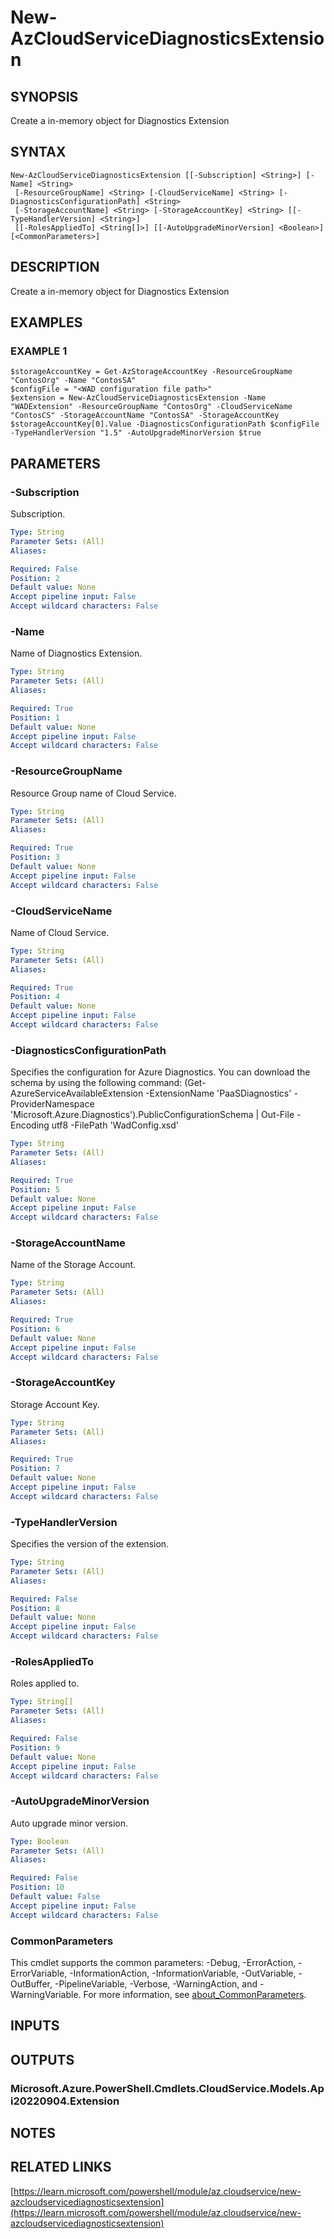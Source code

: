 ﻿---
external help file: Az.CloudService-help.xml
Module Name: Az.CloudService
online version: https://learn.microsoft.com/powershell/module/az.cloudservice/new-azcloudservicediagnosticsextension
schema: 2.0.0
---

# New-AzCloudServiceDiagnosticsExtension

## SYNOPSIS
Create a in-memory object for Diagnostics Extension

## SYNTAX

```
New-AzCloudServiceDiagnosticsExtension [[-Subscription] <String>] [-Name] <String>
 [-ResourceGroupName] <String> [-CloudServiceName] <String> [-DiagnosticsConfigurationPath] <String>
 [-StorageAccountName] <String> [-StorageAccountKey] <String> [[-TypeHandlerVersion] <String>]
 [[-RolesAppliedTo] <String[]>] [[-AutoUpgradeMinorVersion] <Boolean>] [<CommonParameters>]
```

## DESCRIPTION
Create a in-memory object for Diagnostics Extension

## EXAMPLES

### EXAMPLE 1
```
$storageAccountKey = Get-AzStorageAccountKey -ResourceGroupName "ContosOrg" -Name "ContosSA"
$configFile = "<WAD configuration file path>"
$extension = New-AzCloudServiceDiagnosticsExtension -Name "WADExtension" -ResourceGroupName "ContosOrg" -CloudServiceName "ContosCS" -StorageAccountName "ContosSA" -StorageAccountKey $storageAccountKey[0].Value -DiagnosticsConfigurationPath $configFile -TypeHandlerVersion "1.5" -AutoUpgradeMinorVersion $true
```

## PARAMETERS

### -Subscription
Subscription.

```yaml
Type: String
Parameter Sets: (All)
Aliases:

Required: False
Position: 2
Default value: None
Accept pipeline input: False
Accept wildcard characters: False
```

### -Name
Name of Diagnostics Extension.

```yaml
Type: String
Parameter Sets: (All)
Aliases:

Required: True
Position: 1
Default value: None
Accept pipeline input: False
Accept wildcard characters: False
```

### -ResourceGroupName
Resource Group name of Cloud Service.

```yaml
Type: String
Parameter Sets: (All)
Aliases:

Required: True
Position: 3
Default value: None
Accept pipeline input: False
Accept wildcard characters: False
```

### -CloudServiceName
Name of Cloud Service.

```yaml
Type: String
Parameter Sets: (All)
Aliases:

Required: True
Position: 4
Default value: None
Accept pipeline input: False
Accept wildcard characters: False
```

### -DiagnosticsConfigurationPath
Specifies the configuration for Azure Diagnostics.
You can download the schema by using the following command: (Get-AzureServiceAvailableExtension -ExtensionName 'PaaSDiagnostics' -ProviderNamespace 'Microsoft.Azure.Diagnostics').PublicConfigurationSchema | Out-File -Encoding utf8 -FilePath 'WadConfig.xsd'

```yaml
Type: String
Parameter Sets: (All)
Aliases:

Required: True
Position: 5
Default value: None
Accept pipeline input: False
Accept wildcard characters: False
```

### -StorageAccountName
Name of the Storage Account.

```yaml
Type: String
Parameter Sets: (All)
Aliases:

Required: True
Position: 6
Default value: None
Accept pipeline input: False
Accept wildcard characters: False
```

### -StorageAccountKey
Storage Account Key.

```yaml
Type: String
Parameter Sets: (All)
Aliases:

Required: True
Position: 7
Default value: None
Accept pipeline input: False
Accept wildcard characters: False
```

### -TypeHandlerVersion
Specifies the version of the extension.

```yaml
Type: String
Parameter Sets: (All)
Aliases:

Required: False
Position: 8
Default value: None
Accept pipeline input: False
Accept wildcard characters: False
```

### -RolesAppliedTo
Roles applied to.

```yaml
Type: String[]
Parameter Sets: (All)
Aliases:

Required: False
Position: 9
Default value: None
Accept pipeline input: False
Accept wildcard characters: False
```

### -AutoUpgradeMinorVersion
Auto upgrade minor version.

```yaml
Type: Boolean
Parameter Sets: (All)
Aliases:

Required: False
Position: 10
Default value: False
Accept pipeline input: False
Accept wildcard characters: False
```

### CommonParameters
This cmdlet supports the common parameters: -Debug, -ErrorAction, -ErrorVariable, -InformationAction, -InformationVariable, -OutVariable, -OutBuffer, -PipelineVariable, -Verbose, -WarningAction, and -WarningVariable. For more information, see [about_CommonParameters](http://go.microsoft.com/fwlink/?LinkID=113216).

## INPUTS

## OUTPUTS

### Microsoft.Azure.PowerShell.Cmdlets.CloudService.Models.Api20220904.Extension
## NOTES

## RELATED LINKS

[https://learn.microsoft.com/powershell/module/az.cloudservice/new-azcloudservicediagnosticsextension](https://learn.microsoft.com/powershell/module/az.cloudservice/new-azcloudservicediagnosticsextension)

